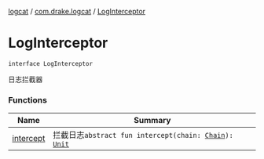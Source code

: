 [logcat](../../index.md) / [com.drake.logcat](../index.md) / [LogInterceptor](./index.md)

# LogInterceptor

`interface LogInterceptor`

日志拦截器

### Functions

| Name | Summary |
|---|---|
| [intercept](intercept.md) | 拦截日志`abstract fun intercept(chain: `[`Chain`](../-chain/index.md)`): `[`Unit`](https://kotlinlang.org/api/latest/jvm/stdlib/kotlin/-unit/index.html) |
